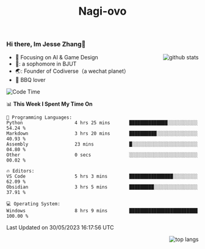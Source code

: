 

<!--
**Nagi-ovo/Nagi-ovo** is a ✨ _special_ ✨ repository because its `README.md` (this file) appears on your GitHub profile.

Here are some ideas to get you started:

- 🔭 I’m currently working on ...
- 🌱 I’m currently learning ...
- 👯 I’m looking to collaborate on ...
- 🤔 I’m looking for help with ...
- 💬 Ask me about ...
- 📫 How to reach me: ...
- 😄 Pronouns: ...
- ⚡ Fun fact: ...
-->
<h1 align="center">Nagi-ovo</h3>


<br />

 ### Hi there, Im Jesse Zhang👋

<img align='right' src="https://github-readme-stats-git-main-nagi-ovo.vercel.app/api?username=Nagi-ovo&count_private=true&show_icons=true&theme=dracula&hide_title=true" alt="github stats" />

- :orange_book: Focusing on AI & Game Design
- 🔬: a sophomore in BJUT
- 🌏: Founder of Codiverse（a wechat planet）
- :meat_on_bone: BBQ lover 


<!--START_SECTION:waka-->
![Code Time](http://img.shields.io/badge/Code%20Time-11%20hrs%2052%20mins-blue)

📊 **This Week I Spent My Time On** 

```text
💬 Programming Languages: 
Python                   4 hrs 25 mins       ██████████████░░░░░░░░░░░   54.24 % 
Markdown                 3 hrs 20 mins       ██████████░░░░░░░░░░░░░░░   40.93 % 
Assembly                 23 mins             █░░░░░░░░░░░░░░░░░░░░░░░░   04.80 % 
Other                    0 secs              ░░░░░░░░░░░░░░░░░░░░░░░░░   00.02 % 

🔥 Editors: 
VS Code                  5 hrs 3 mins        ████████████████░░░░░░░░░   62.09 % 
Obsidian                 3 hrs 5 mins        █████████░░░░░░░░░░░░░░░░   37.91 % 

💻 Operating System: 
Windows                  8 hrs 9 mins        █████████████████████████   100.00 % 
```


 Last Updated on 30/05/2023 16:17:56 UTC
<!--END_SECTION:waka-->


<img align='right' src='https://github-readme-stats-git-main-nagi-ovo.vercel.app/api/top-langs/?username=Nagi-ovo&layout=compact' alt='top langs' />
<br />



